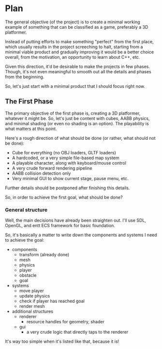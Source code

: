 # Plan

The general objective (of the project) is to create a minimal working example
of something that can be classified as a game, preferably a 3D platformer.

Instead of putting efforts to make something "perfect" from the first place,
which usually results in the project screeching to halt, starting from a minimal
viable product and gradually improving it would be a better choice overall, from
the motivation, an opportunity to learn about C++, etc.

Given this direction, it'd be desirable to make the projects in few phases.
Though, it's not even meaningful to smooth out all the details and phases from
the beginning.

So, let's just start with a minimal product that I should focus right now.

## The First Phase

The primary objective of the first phase is, creating a 3D platformer, whatever
it might be. So, let's just be content with cubes, AABB physics, and minimal
shading (or even no shading is an option). The playability is what matters at
this point.

Here's a rough direction of what should be done (or rather, what should not be done):

- Cube for everything (no OBJ loaders, GLTF loaders)
- A hardcoded, or a very simple file-based map system
- A playable character, along with keyboard/mouse control
- A very crude forward rendering pipeline
- AABB collision detection only
- Very minimal GUI to show current stage, pause menu, etc.

Further details should be postponed after finishing this details.

So, in order to achieve the first goal, what should be done?

### General structure

Well, the main decisions have already been straighten out. I'll use SDL, OpenGL,
and entt ECS framework for basic foundation.

So, it's basically a matter to write down the components and systems I need to
achieve the goal:

- components
  - transform (already done)
  - mesh
  - physics
  - player
  - obstacle
  - goal
- systems
  - move player
  - update physics
  - check if player has reached goal
  - render mesh
- additional structures
  - renderer
    - resource handles for geometry, shader
  - gui
    - a very crude logic that directly taps to the renderer

It's way too simple when it's listed like that, because it is!
